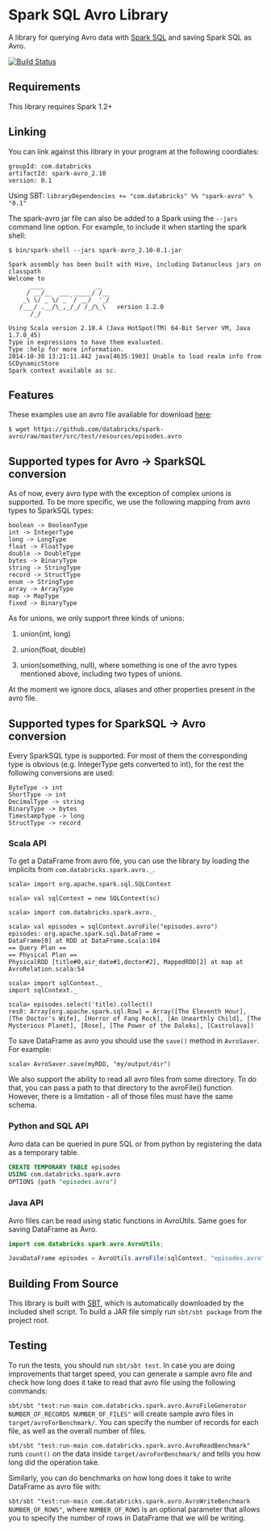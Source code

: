 # Spark SQL Avro Library

A library for querying Avro data with [Spark SQL](http://spark.apache.org/docs/latest/sql-programming-guide.html) and saving Spark SQL as Avro.

[![Build Status](https://travis-ci.org/databricks/spark-avro.svg?branch=master)](https://travis-ci.org/databricks/spark-avro)

## Requirements

This library requires Spark 1.2+

## Linking
You can link against this library in your program at the following coordiates:

```
groupId: com.databricks
artifactId: spark-avro_2.10
version: 0.1
```

Using SBT: `libraryDependencies += "com.databricks" %% "spark-avro" % "0.1"`

<!---
TODO: Add a link to download the JAR directly for e.g. adding to the Spark shell
--->

The spark-avro jar file can also be added to a Spark using the `--jars` command line option.  For example, to include it when starting the spark shell:

```
$ bin/spark-shell --jars spark-avro_2.10-0.1.jar

Spark assembly has been built with Hive, including Datanucleus jars on classpath
Welcome to
      ____              __
     / __/__  ___ _____/ /__
    _\ \/ _ \/ _ `/ __/  '_/
   /___/ .__/\_,_/_/ /_/\_\   version 1.2.0
      /_/

Using Scala version 2.10.4 (Java HotSpot(TM) 64-Bit Server VM, Java 1.7.0_45)
Type in expressions to have them evaluated.
Type :help for more information.
2014-10-30 13:21:11.442 java[4635:1903] Unable to load realm info from SCDynamicStore
Spark context available as sc.
```

## Features
These examples use an avro file available for download [here](https://github.com/databricks/spark-avro/raw/master/src/test/resources/episodes.avro):

```
$ wget https://github.com/databricks/spark-avro/raw/master/src/test/resources/episodes.avro
```

## Supported types for Avro -> SparkSQL conversion
As of now, every avro type with the exception of complex unions is supported. To be more specific, we use the following mapping from avro types to SparkSQL types:

```
boolean -> BooleanType
int -> IntegerType
long -> LongType
float -> FloatType
double -> DoubleType
bytes -> BinaryType
string -> StringType
record -> StructType
enum -> StringType
array -> ArrayType
map -> MapType
fixed -> BinaryType
```

As for unions, we only support three kinds of unions:

1) union(int, long)

2) union(float, double)

3) union(something, null), where something is one of the avro types mentioned above, including two types of unions.

At the moment we ignore docs, aliases and other properties present in the avro file.

## Supported types for SparkSQL -> Avro conversion

Every SparkSQL type is supported. For most of them the corresponding type is obvious (e.g. IntegerType gets converted to int), for the rest the following conversions are used:

```
ByteType -> int
ShortType -> int
DecimalType -> string
BinaryType -> bytes
TimestampType -> long
StructType -> record
```

### Scala API

To get a DataFrame from avro file, you can use the library by loading the implicits from `com.databricks.spark.avro._`.

```
scala> import org.apache.spark.sql.SQLContext

scala> val sqlContext = new SQLContext(sc)

scala> import com.databricks.spark.avro._

scala> val episodes = sqlContext.avroFile("episodes.avro")
episodes: org.apache.spark.sql.DataFrame =
DataFrame[0] at RDD at DataFrame.scala:104
== Query Plan ==
== Physical Plan ==
PhysicalRDD [title#0,air_date#1,doctor#2], MappedRDD[2] at map at AvroRelation.scala:54

scala> import sqlContext._
import sqlContext._

scala> episodes.select('title).collect()
res0: Array[org.apache.spark.sql.Row] = Array([The Eleventh Hour], [The Doctor's Wife], [Horror of Fang Rock], [An Unearthly Child], [The Mysterious Planet], [Rose], [The Power of the Daleks], [Castrolava])
```

To save DataFrame as avro you should use the `save()` method in `AvroSaver`. For example:

```
scala> AvroSaver.save(myRDD, "my/output/dir")
```

We also support the ability to read all avro files from some directory. To do that, you can pass a path to that directory to the avroFile() function. However, there is a limitation - all of those files must have the same schema.

### Python and SQL API
Avro data can be queried in pure SQL or from python by registering the data as a temporary table.

```sql
CREATE TEMPORARY TABLE episodes
USING com.databricks.spark.avro
OPTIONS (path "episodes.avro")
```

### Java API
Avro files can be read using static functions in AvroUtils. Same goes for saving DataFrame as Avro.

```java
import com.databricks.spark.avro.AvroUtils;

JavaDataFrame episodes = AvroUtils.avroFile(sqlContext, "episodes.avro");
```

## Building From Source
This library is built with [SBT](http://www.scala-sbt.org/0.13/docs/Command-Line-Reference.html), which is automatically downloaded by the included shell script.  To build a JAR file simply run `sbt/sbt package` from the project root.

## Testing
To run the tests, you should run `sbt/sbt test`. In case you are doing improvements that target speed, you can generate a sample avro file and check how long does it take to read that avro file using the following commands:

`sbt/sbt "test:run-main com.databricks.spark.avro.AvroFileGenerator NUMBER_OF_RECORDS NUMBER_OF_FILES"` will create sample avro files in `target/avroForBenchmark/`. You can specify the number of records for each file, as well as the overall number of files.

`sbt/sbt "test:run-main com.databricks.spark.avro.AvroReadBenchmark"` runs `count()` on the data inside `target/avroForBenchmark/` and tells you how long did the operation take.

Similarly, you can do benchmarks on how long does it take to write DataFrame as avro file with:

 `sbt/sbt "test:run-main com.databricks.spark.avro.AvroWriteBenchmark NUMBER_OF_ROWS"`, where `NUMBER_OF_ROWS` is an optional parameter that allows you to specify the number of rows in DataFrame that we will be writing.
